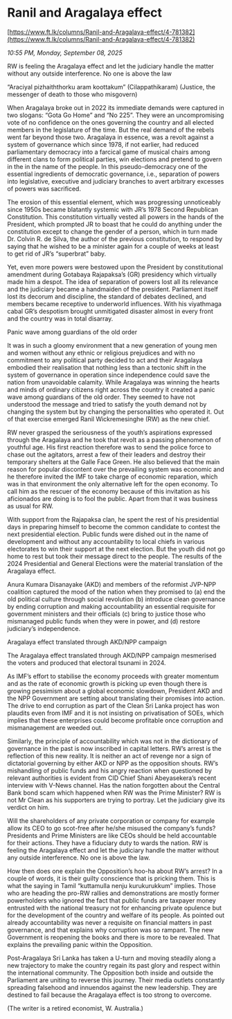 # Ranil and Aragalaya effect

[https://www.ft.lk/columns/Ranil-and-Aragalaya-effect/4-781382](https://www.ft.lk/columns/Ranil-and-Aragalaya-effect/4-781382)

*10:55 PM, Monday, September 08, 2025*

RW is feeling the Aragalaya effect and let the judiciary handle the matter without any outside interference. No one is above the law

“Araciyal pizhaiththorku aram koottakum” (Cilappathikaram) (Justice, the messenger of death to those who misgovern)

When Aragalaya broke out in 2022 its immediate demands were captured in two slogans: “Gota Go Home” and “No 225”. They were an uncompromising vote of no confidence on the ones governing the country and all elected members in the legislature of the time. But the real demand of the rebels went far beyond those two. Aragalaya in essence, was a revolt against a system of governance which since 1978, if not earlier, had reduced parliamentary democracy into a farcical game of musical chairs among different clans to form political parties, win elections and pretend to govern in the in the name of the people. In this pseudo-democracy one of the essential ingredients of democratic governance, i.e., separation of powers into legislative, executive and judiciary branches to avert arbitrary excesses of powers was sacrificed.

The erosion of this essential element, which was progressing unnoticeably since 1950s became blatantly systemic with JR’s 1978 Second Republican Constitution. This constitution virtually vested all powers in the hands of the President, which prompted JR to boast that he could do anything under the constitution except to change the gender of a person, which in turn made Dr. Colvin R. de Silva, the author of the previous constitution, to respond by saying that he wished to be a minister again for a couple of weeks at least to get rid of JR’s “superbrat” baby.

Yet, even more powers were bestowed upon the President by constitutional amendment during Gotabaya Rajapaksa’s (GR) presidency which virtually made him a despot. The idea of separation of powers lost all its relevance and the judiciary became a handmaiden of the president. Parliament itself lost its decorum and discipline, the standard of debates declined, and members became receptive to underworld influences. With his viyathmaga cabal GR’s despotism brought unmitigated disaster almost in every front and the country was in total disarray.

Panic wave among guardians of the old order

It was in such a gloomy environment that a new generation of young men and women without any ethnic or religious prejudices and with no commitment to any political party decided to act and their Aragalaya embodied their realisation that nothing less than a tectonic shift in the system of governance in operation since independence could save the nation from unavoidable calamity. While Aragalaya was winning the hearts and minds of ordinary citizens right across the country it created a panic wave among guardians of the old order. They seemed to have not understood the message and tried to satisfy the youth demand not by changing the system but by changing the personalities who operated it. Out of that exercise emerged Ranil Wickremesinghe (RW) as the new chief.

RW never grasped the seriousness of the youth’s aspirations expressed through the Aragalaya and he took that revolt as a passing phenomenon of youthful age. His first reaction therefore was to send the police force to chase out the agitators, arrest a few of their leaders and destroy their temporary shelters at the Galle Face Green. He also believed that the main reason for popular discontent over the prevailing system was economic and he therefore invited the IMF to take charge of economic reparation, which was in that environment the only alternative left for the open economy. To call him as the rescuer of the economy because of this invitation as his aficionados are doing is to fool the public. Apart from that it was business as usual for RW.

With support from the Rajapaksa clan, he spent the rest of his presidential days in preparing himself to become the common candidate to contest the next presidential election. Public funds were dished out in the name of development and without any accountability to local chiefs in various electorates to win their support at the next election. But the youth did not go home to rest but took their message direct to the people. The results of the 2024 Presidential and General Elections were the material translation of the Aragalaya effect.

Anura Kumara Disanayake (AKD) and members of the reformist JVP-NPP coalition captured the mood of the nation when they promised to (a) end the old political culture through social revolution (b) introduce clean governance by ending corruption and making accountability an essential requisite for government ministers and their officials (c) bring to justice those who mismanaged public funds when they were in power, and (d) restore judiciary’s independence.

Aragalaya effect translated through AKD/NPP campaign

The Aragalaya effect translated through AKD/NPP campaign mesmerised the voters and produced that electoral tsunami in 2024.

As IMF’s effort to stabilise the economy proceeds with greater momentum and as the rate of economic growth is picking up even though there is growing pessimism about a global economic slowdown, President AKD and the NPP Government are setting about translating their promises into action. The drive to end corruption as part of the Clean Sri Lanka project has won plaudits even from IMF and it is not insisting on privatisation of SOEs, which implies that these enterprises could become profitable once corruption and mismanagement are weeded out.

Similarly, the principle of accountability which was not in the dictionary of governance in the past is now inscribed in capital letters. RW’s arrest is the reflection of this new reality. It is neither an act of revenge nor a sign of dictatorial governing by either AKD or NPP as the opposition shouts. RW’s mishandling of public funds and his angry reaction when questioned by relevant authorities is evident from CID Chief Shani Abeyasekera’s recent interview with V-News channel. Has the nation forgotten about the Central Bank bond scam which happened when RW was the Prime Minister? RW is not Mr Clean as his supporters are trying to portray. Let the judiciary give its verdict on him.

Will the shareholders of any private corporation or company for example allow its CEO to go scot-free after he/she misused the company’s funds? Presidents and Prime Ministers are like CEOs should be held accountable for their actions. They have a fiduciary duty to wards the nation. RW is feeling the Aragalaya effect and let the judiciary handle the matter without any outside interference. No one is above the law.

How then does one explain the Opposition’s hoo-ha about RW’s arrest? In a couple of words, it is their guilty conscience that is pricking them. This is what the saying in Tamil “kuttamulla nenju kurukurukkum” implies. Those who are heading the pro-RW rallies and demonstrations are mostly former powerholders who ignored the fact that public funds are taxpayer money entrusted with the national treasury not for enhancing private opulence but for the development of the country and welfare of its people. As pointed out already accountability was never a requisite on financial matters in past governance, and that explains why corruption was so rampant. The new Government is reopening the books and there is more to be revealed. That explains the prevailing panic within the Opposition.

Post-Aragalaya Sri Lanka has taken a U-turn and moving steadily along a new trajectory to make the country regain its past glory and respect within the international community. The Opposition both inside and outside the Parliament are uniting to reverse this journey. Their media outlets constantly spreading falsehood and innuendos against the new leadership. They are destined to fail because the Aragalaya effect is too strong to overcome.

(The writer is a retired economist, W. Australia.)

